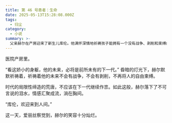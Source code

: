 ```yaml
---
title: 第 46 号患者：生命
date: 2025-05-13T15:28:08.000Z
tags:
  - 归尘
category:
  - 小说
summary: >-
  父亲赫尔在产房迎来了新生儿库伦。他满怀深情地祈祷孩子能拥有一个没有战争、剥削和束缚的自由未来，希望旧时代的荒唐不再重演。这份对新生命的期盼让他流下热泪，也展露出灿烂的笑容。
---
```

医院产房里。

“看这娇小的身躯，他的未来，必将是前所未有的下一代。” 昏暗的灯光下，赫尔默默祈祷着，祈祷着他的未来不会有战争，不会有剥削，不再将人的自由束缚。

时代的局限性缔造的荒唐，不应该在下一代继续作祟。如此这般，赫尔落下了不可言说的泪水，情感汇聚成流，淌在胸间。

“库伦，欢迎来到人间。”

这一天，爱丽丝察觉到，赫尔的笑容十分灿烂。

